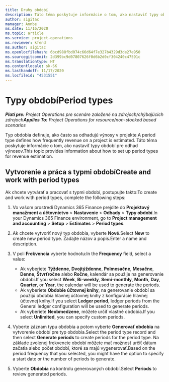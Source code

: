 ```yaml
---
title: Druhy období
description: Táto téma poskytuje informácie o tom, ako nastaviť typy období pre odhad výnosov.
author: sigitac
manager: Annbe
ms.date: 11/16/2020
ms.topic: article
ms.service: project-operations
ms.reviewer: kfend
ms.author: sigitac
ms.openlocfilehash: 6bcd988fbd074c66d64f7e327b4329d3de27e950
ms.sourcegitcommit: 2d399bc9d07807626f0d6b2d0cf304240c47591c
ms.translationtype: HT
ms.contentlocale: sk-SK
ms.lasthandoff: 11/17/2020
ms.locfileid: "4531551"
---
```

# <a name="period-types"></a><span data-ttu-id="9f6a8-103">Typy období</span><span class="sxs-lookup"><span data-stu-id="9f6a8-103">Period types</span></span>

<span data-ttu-id="9f6a8-104">_**Platí pre:** Project Operations pre scenáre založené na zdrojoch/chýbajúcich zdrojoch_</span><span class="sxs-lookup"><span data-stu-id="9f6a8-104">_**Applies To:** Project Operations for resource/non-stocked based scenarios_</span></span>

<span data-ttu-id="9f6a8-105">Typ obdobia definuje, ako často sa odhadujú výnosy v projekte.</span><span class="sxs-lookup"><span data-stu-id="9f6a8-105">A period type defines how frequently revenue on a project is estimated.</span></span> <span data-ttu-id="9f6a8-106">Táto téma poskytuje informácie o tom, ako nastaviť typy období pre odhad výnosov.</span><span class="sxs-lookup"><span data-stu-id="9f6a8-106">This topic provides information about how to set up period types for revenue estimation.</span></span> 

## <a name="create-and-work-with-period-types"></a><span data-ttu-id="9f6a8-107">Vytvorenie a práca s typmi období</span><span class="sxs-lookup"><span data-stu-id="9f6a8-107">Create and work with period types</span></span>
<span data-ttu-id="9f6a8-108">Ak chcete vytvárať a pracovať s typmi období, postupujte takto:</span><span class="sxs-lookup"><span data-stu-id="9f6a8-108">To create and work with period types, complete the following steps:</span></span>

1. <span data-ttu-id="9f6a8-109">Vo vašom prostredí Dynamics 365 Finance prejdite do **Projektový manažment a účtovníctvo** > **Nastavenie** > **Odhady** > **Typy období**.</span><span class="sxs-lookup"><span data-stu-id="9f6a8-109">In your Dynamics 365 Finance environment, go to **Project management and accounting** > **Setup** > **Estimates** > **Period types**.</span></span>
2. <span data-ttu-id="9f6a8-110">Ak chcete vytvoriť nový typ obdobia, vyberte **Nové**.</span><span class="sxs-lookup"><span data-stu-id="9f6a8-110">Select **New** to create new period type.</span></span> <span data-ttu-id="9f6a8-111">Zadajte názov a popis.</span><span class="sxs-lookup"><span data-stu-id="9f6a8-111">Enter a name and description.</span></span>
3. <span data-ttu-id="9f6a8-112">V poli **Frekvencia** vyberte hodnotu:</span><span class="sxs-lookup"><span data-stu-id="9f6a8-112">In the **Frequency** field, select a value:</span></span>

    - <span data-ttu-id="9f6a8-113">Ak vyberiete **Týždenne**, **Dvojtýždenne**, **Polmesačne**, **Mesačne**, **Denne**, **Štvrťročne** alebo **Ročne**, kalendár sa použije na generovanie období.</span><span class="sxs-lookup"><span data-stu-id="9f6a8-113">If you select **Week**, **Bi-weekly**, **Semi-monthly**, **Month**, **Day**, **Quarter**, or **Year**, the calendar will be used to generate the periods.</span></span> 
    - <span data-ttu-id="9f6a8-114">Ak vyberiete **Obdobie účtovnej knihy**, na generovanie období sa použijú obdobia hlavnej účtovnej knihy z konfigurácie hlavnej účtovnej knihy.</span><span class="sxs-lookup"><span data-stu-id="9f6a8-114">If you select **Ledger period**, ledger periods from the General ledger configuration will be used to generate periods.</span></span>
    - <span data-ttu-id="9f6a8-115">Ak vyberiete **Neobmedzene**, môžete určiť vlastné obdobia.</span><span class="sxs-lookup"><span data-stu-id="9f6a8-115">If you select **Unlimited**, you can specify custom periods.</span></span>
4. <span data-ttu-id="9f6a8-116">Vyberte záznam typu obdobia a potom vyberte **Generovať obdobia** na vytvorenie období pre typ obdobia.</span><span class="sxs-lookup"><span data-stu-id="9f6a8-116">Select the period type record and then select **Generate periods** to create periods for the period type.</span></span> <span data-ttu-id="9f6a8-117">Na základe zvolenej frekvencie období môžete mať možnosť určiť dátum začatia alebo počet období, ktoré sa majú vygenerovať.</span><span class="sxs-lookup"><span data-stu-id="9f6a8-117">Based on the period frequency that you selected, you might have the option to specify a start date or the number of periods to generate.</span></span>
5. <span data-ttu-id="9f6a8-118">Vyberte **Obdobia** na kontrolu generovaných období.</span><span class="sxs-lookup"><span data-stu-id="9f6a8-118">Select **Periods** to review generated periods.</span></span>

